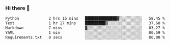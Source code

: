 ### Hi there 👋

<!--START_SECTION:waka-->

```txt
Python             2 hrs 15 mins   ██████████████▓░░░░░░░░░░   58.45 %
Text               1 hr 27 mins    █████████▒░░░░░░░░░░░░░░░   37.68 %
Markdown           7 mins          ▓░░░░░░░░░░░░░░░░░░░░░░░░   03.27 %
YAML               1 min           ░░░░░░░░░░░░░░░░░░░░░░░░░   00.59 %
Requirements.txt   0 secs          ░░░░░░░░░░░░░░░░░░░░░░░░░   00.00 %
```

<!--END_SECTION:waka-->

<!--
**Jonas-VanHaeken/Jonas-VanHaeken** is a ✨ _special_ ✨ repository because its `README.md` (this file) appears on your GitHub profile.

Here are some ideas to get you started:

- 🔭 I’m currently working on ...
- 🌱 I’m currently learning ...
- 👯 I’m looking to collaborate on ...
- 🤔 I’m looking for help with ...
- 💬 Ask me about ...
- 📫 How to reach me: ...
- 😄 Pronouns: ...
- ⚡ Fun fact: ...
-->
